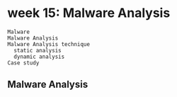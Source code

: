# week 15: Malware Analysis
```
Malware 
Malware Analysis 
Malware Analysis technique
  static analysis
  dynamic analysis
Case study
```

## Malware Analysis 
